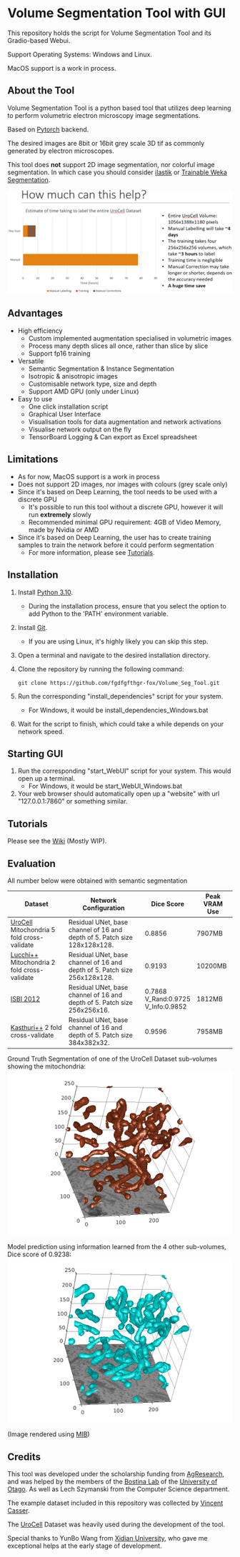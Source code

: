 # Volume Segmentation Tool with GUI

This repository holds the script for Volume Segmentation Tool and its Gradio-based Webui.

Support Operating Systems: Windows and Linux.

MacOS support is a work in process.

## About the Tool

Volume Segmentation Tool is a python based tool that utilizes deep learning to perform volumetric electron microscopy image segmentations.

Based on [Pytorch](https://pytorch.org/) backend.

The desired images are  8bit or 16bit grey scale 3D tif as commonly generated by electron microscopes.

This tool does __not__ support 2D image segmentation, nor colorful image segmentation. In which case you should consider [ilastik](https://www.ilastik.org/) 
or [Trainable Weka Segmentation](https://imagej.net/plugins/tws/).

![How_much_can_it_help.png](GitHub_Res%2FHow_much_can_it_help.png)
## Advantages

- High efficiency
  - Custom implemented augmentation specialised in volumetric images
  - Process many depth slices all once, rather than slice by slice
  - Support fp16 training
- Versatile
  - Semantic Segmentation & Instance Segmentation
  - Isotropic & anisotropic images
  - Customisable network type, size and depth
  - Support AMD GPU (only under Linux)
- Easy to use
  - One click installation script
  - Graphical User Interface
  - Visualisation tools for data augmentation and network activations
  - Visualise network output on the fly
  - TensorBoard Logging & Can export as Excel spreadsheet

## Limitations

- As for now, MacOS support is a work in process
- Does not support 2D images, nor images with colours (grey scale only)
- Since it's based on Deep Learning, the tool needs to be used with a discrete GPU
  - It's possible to run this tool without a discrete GPU, however it will run __extremely__ slowly
  - Recommended minimal GPU requirement: 4GB of Video Memory, made by Nvidia or AMD
- Since it's based on Deep Learning, the user has to create training samples to train the network before it could perform segmentation
  - For more information, please see [Tutorials](#tutorials).

## Installation

1. Install [Python 3.10](https://www.python.org/downloads/release/python-31010/).
   - During the installation process, ensure that you select the option to add Python to the 'PATH' environment variable.
2. Install [Git](https://git-scm.com/).
   - If you are using Linux, it's highly likely you can skip this step.
3. Open a terminal and navigate to the desired installation directory.
4. Clone the repository by running the following command:
   ```shell
   git clone https://github.com/fgdfgfthgr-fox/Volume_Seg_Tool.git
   ```
5. Run the corresponding "install_dependencies" script for your system.
   - For Windows, it would be install_dependencies_Windows.bat

6. Wait for the script to finish, which could take a while depends on your network speed.

## Starting GUI

1. Run the corresponding "start_WebUI" script for your system. This would open up a terminal.
   - For Windows, it would be start_WebUI_Windows.bat
2. Your web browser should automatically open up a "website" with url "127.0.0.1:7860" or something similar.

## Tutorials

Please see the [Wiki](https://github.com/fgdfgfthgr-fox/Volume_Seg_Tool/wiki) (Mostly WIP).

## Evaluation
All number below were obtained with semantic segmentation
<!------>
  | Dataset                                                                                     | Network Configuration                                                     | Dice Score                                 | Peak VRAM Use |
  |---------------------------------------------------------------------------------------------|---------------------------------------------------------------------------|--------------------------------------------|---------------|
  | [UroCell](https://github.com/MancaZerovnikMekuc/UroCell) Mitochondria 5 fold cross-validate | Residual UNet, base channel of 16 and depth of 5. Patch size 128x128x128. | 0.8856                                     | 7907MB        |
  | [Lucchi++](https://casser.io/connectomics/) Mitochondria 2 fold cross-validate              | Residual UNet, base channel of 16 and depth of 5. Patch size 256x128x128. | 0.9193                                     | 10200MB       |
  | [ISBI 2012](https://imagej.net/events/isbi-2012-segmentation-challenge)                     | Residual UNet, base channel of 16 and depth of 5. Patch size 256x256x16.  | 0.7868<br/>V_Rand:0.9725<br/>V_Info:0.9852 | 1812MB        |
  | [Kasthuri++](https://casser.io/connectomics/) 2 fold cross-validate                         | Residual UNet, base channel of 16 and depth of 5. Patch size 384x382x32.  | 0.9596                                     | 7958MB        |

Ground Truth Segmentation of one of the UroCell Dataset sub-volumes showing the mitochondria:
![Ground Truth.png](GitHub_Res/Ground_Truth.png)

Model prediction using information learned from the 4 other sub-volumes, Dice score of 0.9238:
![Model Predict.png](GitHub_Res/Model_Predicted.png)

(Image rendered using [MIB](https://mib.helsinki.fi/))
## Credits

This tool was developed under the scholarship funding from [AgResearch](https://www.agresearch.co.nz/),
and was helped by the members of the [Bostina Lab](https://search.otago.ac.nz/s/search.html?collection=uoot-prod%7Esp-otago-search&profile=_default&query=bostina+lab) of the [University of Otago](https://www.otago.ac.nz/).
As well as Lech Szymanski from the Computer Science department.

The example dataset included in this repository was collected by [Vincent Casser](https://casser.io/connectomics/).

The [UroCell](https://github.com/MancaZerovnikMekuc/UroCell) Dataset was heavily used during the development of the tool.

Special thanks to YunBo Wang from [Xidian University](https://www.xidian.edu.cn/), who gave me exceptional helps at the early stage of development.
